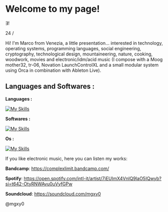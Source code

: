 # Welcome to my page!

∃!

24 /

Hi! I'm Marco from Venezia, a little presentation... interested in technology, operating systems, programming languages, social engineering, cryptography, technological design, mountaineering, nature, cooking, woodwork, movies and electronic/idm/acid music (I compose with a Moog mother32, tr-06, Novation LaunchControlXL and a small modular system using Orca in combination with Ableton Live).

## Languages and Softwares :

**Languages :**

[![My Skills](https://skillicons.dev/icons?i=bash,c,cpp,java,js,ruby,py,rust,powershell)](https://skillicons.dev)

**Softwares :**

[![My Skills](https://skillicons.dev/icons?i=github,atom,npm,ableton)](https://skillicons.dev)

**Os :**

[![My Skills](https://skillicons.dev/icons?i=linux,bsd,debian,apple,windows)](https://skillicons.dev)

If you like electronic music, here you can listen my works:

**Bandcamp**: https://complexlimit.bandcamp.com/

**Spotify**: https://open.spotify.com/intl-it/artist/7iEUImX4VnIQ9laO5IQwyb?si=t642-OtyRNWAvu0uVyfGPw

**Soundcloud**: https://soundcloud.com/mgxy0

@mgxy0
